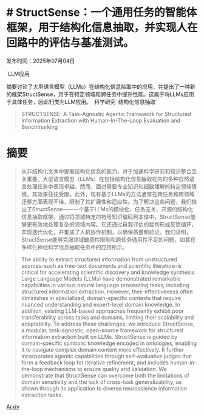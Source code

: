 # # StructSense：一个通用任务的智能体框架，用于结构化信息抽取，并实现人在回路中的评估与基准测试。

发布时间：2025年07月04日

`LLM应用

摘要讨论了大型语言模型（LLMs）在结构化信息抽取中的应用，并提出了一种新的框架StructSense，用于在特定领域和跨任务中提升性能。这属于将LLMs应用于具体任务，因此归类为LLM应用。` `科学研究` `结构化信息抽取`

> STRUCTSENSE: A Task-Agnostic Agentic Framework for Structured Information Extraction with Human-In-The-Loop Evaluation and Benchmarking

# 摘要

> 从非结构化文本中提取结构化信息的能力，对于加速科学研究和知识整合至关重要。大型语言模型（LLMs）在包括结构化信息抽取在内的多种自然语言处理任务中表现卓越。然而，面对需要专业知识和细致理解的特定领域情境，其效果往往受限。此外，现有基于LLMs的方法通常在跨任务和跨领域迁移方面表现不佳，限制了其扩展性和适应性。为了解决这些问题，我们推出了StructSense——一个基于LLMs的模块化、任务无关、开源的结构化信息抽取框架。通过将领域特定的符号知识编码到本体中，StructSense能够更有效地处理复杂的领域内容。它还通过自我评估的裁判形成反馈循环，实现迭代优化，并集成了人机协作机制，以确保质量和验证。我们证明，StructSense能够克服领域敏感性限制和跨任务通用性不足的问题，如其在多样化神经科学信息抽取任务中的应用所示。


> The ability to extract structured information from unstructured sources-such as free-text documents and scientific literature-is critical for accelerating scientific discovery and knowledge synthesis. Large Language Models (LLMs) have demonstrated remarkable capabilities in various natural language processing tasks, including structured information extraction. However, their effectiveness often diminishes in specialized, domain-specific contexts that require nuanced understanding and expert-level domain knowledge. In addition, existing LLM-based approaches frequently exhibit poor transferability across tasks and domains, limiting their scalability and adaptability. To address these challenges, we introduce StructSense, a modular, task-agnostic, open-source framework for structured information extraction built on LLMs. StructSense is guided by domain-specific symbolic knowledge encoded in ontologies, enabling it to navigate complex domain content more effectively. It further incorporates agentic capabilities through self-evaluative judges that form a feedback loop for iterative refinement, and includes human-in-the-loop mechanisms to ensure quality and validation. We demonstrate that StructSense can overcome both the limitations of domain sensitivity and the lack of cross-task generalizability, as shown through its application to diverse neuroscience information extraction tasks.

[Arxiv](https://arxiv.org/abs/2507.03674)